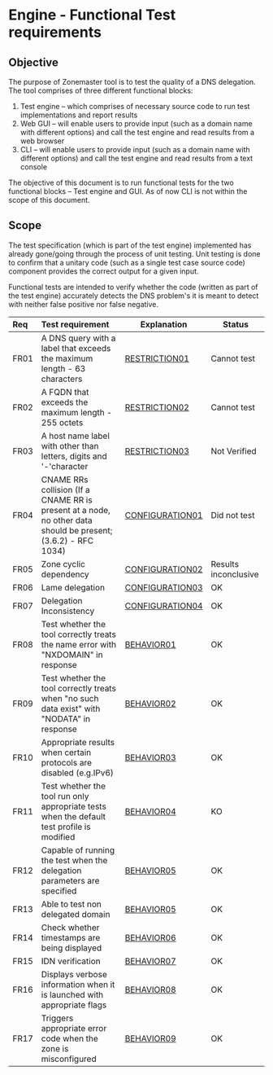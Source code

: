 Engine - Functional Test requirements
======================================

Objective
----------
The purpose of Zonemaster tool is to test the quality of a DNS delegation.
The tool comprises of three different functional blocks: 
   1. Test engine – which comprises of necessary source code to run test
implementations and report results
   2. Web GUI – will enable users to provide input (such as a domain name 
with different options) and call the test engine and read results from a web
browser
   3. CLI – will enable users to provide input (such as a domain name with
different options) and call the test engine and read results from a text
console

The objective of this document is to run functional tests for the two
functional blocks – Test engine and GUI. As of now CLI is not within the
scope of this document.

Scope
------

The test specification (which is part of the test engine) implemented has already
gone/going through the process of unit testing. Unit testing is done to
confirm that a unitary code (such as a single test case source code)
component provides the correct output for a given input. 

Functional tests are intended to verify whether the code (written as part of
the test engine) accurately detects the DNS problem's it is meant to detect
with neither false positive nor false negative. 


|Req| Test requirement                           |Explanation|Status|
|:--|:-------------------------------------------|-----------|------|
|FR01|A DNS query with a label that exceeds the maximum length - 63 characters|[RESTRICTION01](../functional-tests/Restriction-TP/restriction01.md)|Cannot test|
|FR02|A FQDN that exceeds the maximum length - 255 octets|[RESTRICTION02](../functional-tests/Restriction-TP/restriction02.md)|Cannot test|
|FR03|A host name label with other than letters, digits and '-'character|[RESTRICTION03](../functional-tests/Restriction-TP/restriction03.md)|Not Verified|
|FR04|CNAME RRs collision (If a CNAME RR is present at a node, no other data should be present; (3.6.2) - RFC 1034)|[CONFIGURATION01](../functional-tests/Configuration-TP/configuration01.md)|Did not test|
|FR05|Zone cyclic dependency|[CONFIGURATION02](../functional-tests/Configuration-TP/configuration02.md)|Results inconclusive|
|FR06|Lame delegation |[CONFIGURATION03](../functional-tests/Configuration-TP/configuration03.md)|OK|
|FR07|Delegation Inconsistency|[CONFIGURATION04](../functional-tests/Configuration-TP/configuration04.md)|OK|
|FR08|Test whether the tool correctly treats the name error with "NXDOMAIN" in response|[BEHAVIOR01](../functional-tests/Behavior-TP/behavior01.md)|OK|
|FR09|Test whether the tool correctly treats when "no such data exist"  with "NODATA" in response|[BEHAVIOR02](../functional-tests/Behavior-TP/behavior02.md)|OK|
|FR10|Appropriate results when certain protocols are disabled (e.g.IPv6)|[BEHAVIOR03](../functional-tests/Behavior-TP/behavior03.md)|OK|
|FR11|Test whether the tool run only appropriate tests when the default test profile is modified|[BEHAVIOR04](../functional-tests/Behavior-TP/behavior04.md)|KO|
|FR12|Capable of running the test when the delegation parameters are specified|[BEHAVIOR05](../functional-tests/Behavior-TP/behavior05.md)|OK|
|FR13|Able to test non delegated domain|[BEHAVIOR05](../functional-tests/Behavior-TP/behavior05.md)|OK|
|FR14|Check whether timestamps are being displayed|[BEHAVIOR06](../functional-tests/Behavior-TP/behavior06.md)|OK|
|FR15|IDN verification|[BEHAVIOR07](../functional-tests/Behavior-TP/behavior07.md)|OK|
|FR16|Displays verbose information when it is launched with appropriate flags|[BEHAVIOR08](../functional-tests/Behavior-TP/behavior08.md)|OK|
|FR17|Triggers appropriate error code when the zone is misconfigured|[BEHAVIOR09](../functional-tests/Behavior-TP/behavior09.md)|OK|

